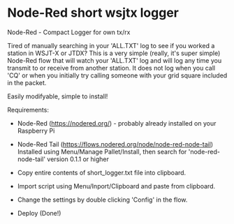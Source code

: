 # Node-Red short wsjtx logger
Node-Red - Compact Logger for own tx/rx 

Tired of manually searching in your 'ALL.TXT' log to see if you worked a station in WSJT-X or JTDX? This is a very simple (really, it's super simple) Node-Red flow that will watch your 'ALL.TXT' log and will log any time you transmit to or receive from another station. It does not log when you call 'CQ' or when you initially try calling someone with your grid square included in the packet.

Easily modifyable, simple to install!

Requirements:
- Node-Red  (https://nodered.org/) - probably already installed on your Raspberry Pi

- Node-Red Tail   (https://flows.nodered.org/node/node-red-node-tail) Installed using Menu/Manage Pallet/Install, then search for 'node-red-node-tail' version 0.1.1 or higher

- Copy entire contents of short_logger.txt file into clipboard.

- Import script using Menu/Inport/Clipboard and paste from clipboard.

- Change the settings by double clicking 'Config' in the flow.

- Deploy (Done!)

